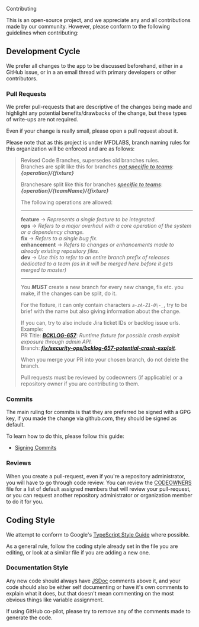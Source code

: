 Contributing

This is an open-source project, and we appreciate any and all
contributions made by our community. However, please conform to the
following guidelines when contributing:

## Development Cycle

We prefer all changes to the app to be discussed beforehand,
either in a GitHub issue, or in a an email thread with primary developers or other contributors.

### Pull Requests

We prefer pull-requests that are descriptive of the changes being made
and highlight any potential benefits/drawbacks of the change, but these
types of write-ups are not required.

Even if your change is really small, please open a pull request about it.

Please note that as this project is under MFDLABS, branch naming rules for this organization will be enforced and are as follows:

> Revised Code Branches, supersedes old branches rules. <br />
> Branches are split like this for branches ***<u>not specific to teams</u>***: <br />
> ***{operation}/{fixture}***
> 
> Branchesare split like this for branches ***<u>specific to teams</u>***: <br />
> ***{operation}/{teamName}/{fixture}***
> 
> The following operations are allowed: <br />
> <hr />
>
> **feature** -> *Represents a single feature to be integrated.* <br />
> **ops** -> *Refers to a major overhaul with a core operation of the system or a dependency change.* <br />
> **fix** -> *Refers to a single bug fix.* <br />
> **enhancement** -> *Refers to changes or enhancements made to already existing repository files.* <br />
> **dev** -> *Use this to refer to an entire branch prefix of releases dedicated to a team (as in it will be merged here before it gets merged to master)* <br />
>
> <hr />
> 
> You ***MUST*** create a new branch for every new change, fix etc. you make, if the changes can be split, do it.
> 
> For the fixture, it can only contain characters *`a-zA-Z1-0\-_`*, try to be brief with the name but also giving information about the change.
>
> If you can, try to also include Jira ticket IDs or backlog issue urls.
> Example: <br />
> PR Title: ***[BCKLOG-657](https://jira.dex2.vmminfra.dev/browse/BCKLOG-657?from=gh)***: *Runtime fixture for possible crash exploit exposure through admin API.* <br />
> Branch: ***[fix/security-ops/bcklog-657-potential-crash-exploit](https://github.vmminfra.dev/mfdlabs/backlog/tree/fix/security-ops/bcklog-657-potential-crash-exploit)***.
> 
> When you merge your PR into your chosen branch, do not delete the branch.
>
> Pull requests must be reviewed by codeowners (if applicable) or a repository owner if you are contributing to them.

### Commits

The main ruling for commits is that they are preferred be signed with a GPG key, if you made the change via github.com, they should be signed as default.

To learn how to do this, please follow this guide:
- [Signing Commits](https://docs.github.com/en/authentication/managing-commit-signature-verification/signing-commits)

### Reviews

When you create a pull-request, even if you're a repository administrator, you will have to go through code review. You can review the [CODEOWNERS](./CODEOWNERS) file for a list of default assigned members that will review your pull-request, or you can request another repository administrator or organization member to do it for you.

## Coding Style

We attempt to conform to Google's [TypeScript Style Guide](https://google.github.io/styleguide/tsguide.html)
where possible.

As a general rule, follow the coding style already set in the file you
are editing, or look at a similar file if you are adding a new one.

### Documentation Style

Any new code should always have [JSDoc](https://jsdoc.app/) comments above it, and your code should also be either self documenting or have it's own comments to explain what it does, but that doesn't mean commenting on the most obvious things like variable assignment.

If using GitHub co-pilot, please try to remove any of the comments made to generate the code.
